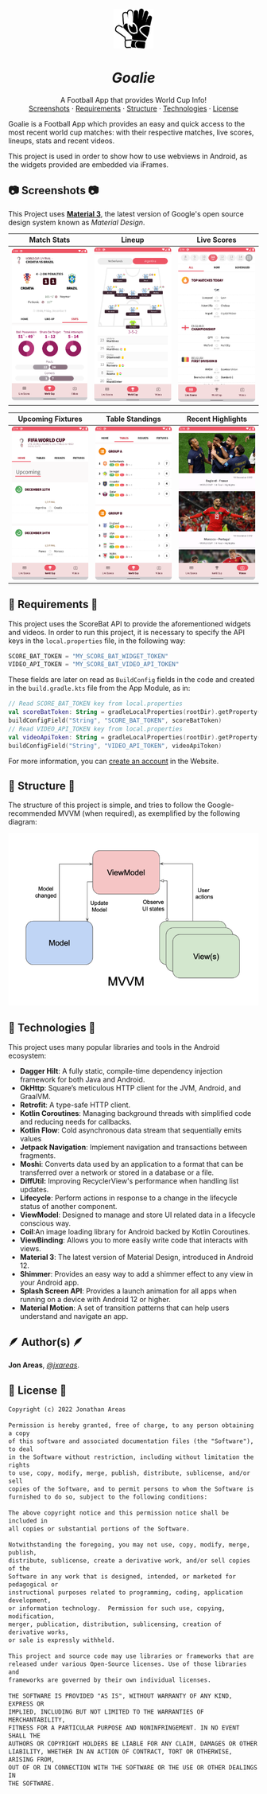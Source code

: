 <br />
<div align="center">
  <a href="https://github.com/othneildrew/Best-README-Template">
    <img src="./readme/icon/goalie_logo.svg" alt="Logo" width="80" height="80">
  </a>

<h1 align = "center">
<b><i>Goalie</i></b>
</h1>

  <p align="center">
    A Football App that provides World Cup Info!
    <br />
    <a href="#-screenshots-">Screenshots</a>
    ·
     <a href="#-requirements-">Requirements</a>
    ·
    <a href="#-structure-">Structure</a>
    ·
     <a href="#-technologies-">Technologies</a>
    ·
    <a href="#-license-">License</a>
  </p>
</div>


Goalie is a Football App which provides an easy and quick access to the most recent world cup matches: with their respective matches, live scores, lineups, stats and recent videos.

This project is used in order to show how to use webviews in Android, as the widgets provided are embedded via iFrames.

## 📷 Screenshots 📷

This Project uses [**Material 3**](https://m3.material.io/), the latest version of Google's open source design system known as *Material Design*.

| Match Stats  | Lineup | Live Scores | 
| ------------- | ------------- |  ------------- |
| ![](./readme/images/world_cup_match_stats.png)  | ![](./readme/images/world_cup_lineup.png)  | ![](./readme/images/live_scores.png)  | 


| Upcoming Fixtures | Table Standings | Recent Highlights | 
| ------------- | ------------- |  ------------- |
| ![](./readme/images/world_cup.png)  | ![](./readme/images/table_standings.png)  | ![](./readme/images/videos.png)

## 📝 Requirements 📝

This project uses the ScoreBat API to provide the aforementioned widgets and videos.
In order to run this project, it is necessary to specify the API keys in the `local.properties` file, in the following way:
```groovy
SCORE_BAT_TOKEN = "MY_SCORE_BAT_WIDGET_TOKEN"
VIDEO_API_TOKEN = "MY_SCORE_BAT_VIDEO_API_TOKEN"
```
These fields are later on read as `BuildConfig` fields in the code and created in the `build.gradle.kts` file from the App Module, as in:
```kotlin
// Read SCORE_BAT_TOKEN key from local.properties
val scoreBatToken: String = gradleLocalProperties(rootDir).getProperty("SCORE_BAT_TOKEN")
buildConfigField("String", "SCORE_BAT_TOKEN", scoreBatToken)
// Read VIDEO_API_TOKEN key from local.properties
val videoApiToken: String = gradleLocalProperties(rootDir).getProperty("VIDEO_API_TOKEN")
buildConfigField("String", "VIDEO_API_TOKEN", videoApiToken)
```

For more information, you can [create an account](https://www.scorebat.com/account/) in the Website.

## 📁 Structure 📁

The structure of this project is simple, and tries to follow the Google-recommended MVVM (when required), as exemplified by the following diagram:

![](./readme/images/MVVM.png)

## 🚀 Technologies 🚀

This project uses many popular libraries and tools in the Android ecosystem:

* **Dagger Hilt**: A fully static, compile-time dependency injection framework for both Java and Android.
* **OkHttp**: Square’s meticulous HTTP client for the JVM, Android, and GraalVM.
* **Retrofit**: A type-safe HTTP client.
* **Kotlin Coroutines**: Managing background threads with simplified code and reducing needs for callbacks.
* **Kotlin Flow**: Cold asynchronous data stream that sequentially emits values
* **Jetpack Navigation**: Implement navigation and transactions between fragments.
* **Moshi**: Converts data used by an application to a format that can be transferred over a network or stored in a database or a file.
* **DiffUtil:**  Improving RecyclerView's performance when handling list updates.
* **Lifecycle**: Perform actions in response to a change in the lifecycle status of another component.
* **ViewModel**: Designed to manage and store UI related data in a lifecycle conscious way.
* **Coil**:An image loading library for Android backed by Kotlin Coroutines.
* **ViewBinding**: Allows you to more easily write code that interacts with views.
* **Material 3**: The latest version of Material Design, introduced in Android 12.
* **Shimmer**: Provides an easy way to add a shimmer effect to any view in your Android app.
* **Splash Screen API**: Provides a launch animation for all apps when running on a device with Android 12 or higher. 
* **Material Motion**: A set of transition patterns that can help users understand and navigate an app.



## 🪶 Author(s) 🪶

**Jon Areas**, [*@jxareas*](https://github.com/jxareas).

## 📜 License 📜

```
Copyright (c) 2022 Jonathan Areas

Permission is hereby granted, free of charge, to any person obtaining a copy
of this software and associated documentation files (the "Software"), to deal
in the Software without restriction, including without limitation the rights
to use, copy, modify, merge, publish, distribute, sublicense, and/or sell
copies of the Software, and to permit persons to whom the Software is
furnished to do so, subject to the following conditions:

The above copyright notice and this permission notice shall be included in
all copies or substantial portions of the Software.

Notwithstanding the foregoing, you may not use, copy, modify, merge, publish,
distribute, sublicense, create a derivative work, and/or sell copies of the
Software in any work that is designed, intended, or marketed for pedagogical or
instructional purposes related to programming, coding, application development,
or information technology.  Permission for such use, copying, modification,
merger, publication, distribution, sublicensing, creation of derivative works,
or sale is expressly withheld.

This project and source code may use libraries or frameworks that are
released under various Open-Source licenses. Use of those libraries and
frameworks are governed by their own individual licenses.

THE SOFTWARE IS PROVIDED "AS IS", WITHOUT WARRANTY OF ANY KIND, EXPRESS OR
IMPLIED, INCLUDING BUT NOT LIMITED TO THE WARRANTIES OF MERCHANTABILITY,
FITNESS FOR A PARTICULAR PURPOSE AND NONINFRINGEMENT. IN NO EVENT SHALL THE
AUTHORS OR COPYRIGHT HOLDERS BE LIABLE FOR ANY CLAIM, DAMAGES OR OTHER
LIABILITY, WHETHER IN AN ACTION OF CONTRACT, TORT OR OTHERWISE, ARISING FROM,
OUT OF OR IN CONNECTION WITH THE SOFTWARE OR THE USE OR OTHER DEALINGS IN
THE SOFTWARE.
```
